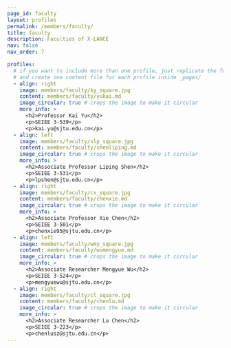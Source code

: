 ```yaml
---
page_id: faculty
layout: profiles
permalink: /members/faculty/
title: faculty
description: Faculties of X-LANCE
nav: false
nav_order: 7

profiles:
  # if you want to include more than one profile, just replicate the following block
  # and create one content file for each profile inside _pages/
  - align: right
    image: members/faculty/ky_square.jpg
    content: members/faculty/yukai.md
    image_circular: true # crops the image to make it circular
    more_info: >
      <h2>Professor Kai Yu</h2>
      <p>SEIEE 3-539</p>
      <p>kai.yu@sjtu.edu.cn</p>
  - align: left
    image: members/faculty/slp_square.jpg
    content: members/faculty/shenliping.md
    image_circular: true # crops the image to make it circular
    more_info: >
      <h2>Associate Professor Liping Shen</h2>
      <p>SEIEE 3-531</p>
      <p>lpshen@sjtu.edu.cn</p>
  - align: right
    image: members/faculty/cx_square.jpg
    content: members/faculty/chenxie.md
    image_circular: true # crops the image to make it circular
    more_info: >
      <h2>Associate Professor Xie Chen</h2>
      <p>SEIEE 3-501</p>
      <p>chenxie95@sjtu.edu.cn</p>
  - align: left
    image: members/faculty/wmy_square.jpg
    content: members/faculty/wumengyue.md
    image_circular: true # crops the image to make it circular
    more_info: >
      <h2>Associate Researcher Mengyue Wu</h2>
      <p>SEIEE 3-524</p>
      <p>mengyuewu@sjtu.edu.cn</p>
  - align: right
    image: members/faculty/cl_square.jpg
    content: members/faculty/chenlu.md
    image_circular: true # crops the image to make it circular
    more_info: >
      <h2>Associate Researcher Lu Chen</h2>
      <p>SEIEE 3-223</p>
      <p>chenlusz@sjtu.edu.cn</p>
---
```

